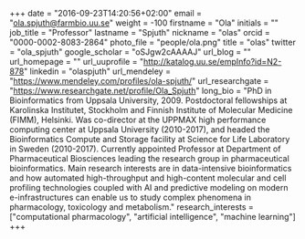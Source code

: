 +++
date = "2016-09-23T14:20:56+02:00"
email = "ola.spjuth@farmbio.uu.se"
weight = -100
firstname = "Ola"
initials = ""
job_title = "Professor"
lastname = "Spjuth"
nickname = "olas"
orcid = "0000-0002-8083-2864"
photo_file = "people/ola.png"
title = "olas"
twitter = "ola_spjuth"
google_scholar = "oSJgw2cAAAAJ"
url_blog = ""
url_homepage = ""
url_uuprofile = "http://katalog.uu.se/empInfo?id=N2-878"
linkedin = "olaspjuth"
url_mendeley = "https://www.mendeley.com/profiles/ola-spjuth/"
url_researchgate = "https://www.researchgate.net/profile/Ola_Spjuth"
long_bio = "PhD in Bioinformatics from Uppsala University, 2009. Postdoctoral fellowships at Karolinska Institutet, Stockholm and Finnish Institute of Molecular Medicine (FIMM), Helsinki. Was co-director at the UPPMAX high performance computing center at Uppsala University (2010-2017), and headed the Bioinformatics Compute and Storage facility at Science for Life Laboratory in Sweden (2010-2017). Currently appointed Professor at Department of Pharmaceutical Biosciences leading the research group in pharmaceutical bioinformatics. Main research interests are in data-intensive bioinformatics and how automated high-throughput and high-content molecular and cell profiling technologies coupled with AI and predictive modeling on modern e-infrastructures can enable us to study complex phenomena in pharmacology, toxicology and metabolism."
research_interests = ["computational pharmacology", "artificial intelligence", "machine learning"]
+++

